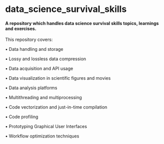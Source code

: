 # data_science_survival_skills

#### A repository which handles data science survival skills topics, learnings and exercises.

This repository covers:

• Data handling and storage

• Lossy and lossless data compression

• Data acquisition and API usage

• Data visualization in scientific figures and movies

• Data analysis platforms

• Multithreading and multiprocessing

• Code vectorization and just-in-time compilation

• Code profiling

• Prototyping Graphical User Interfaces

• Workflow optimization techniques
